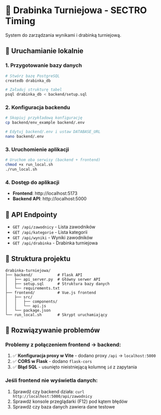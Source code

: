 # 🏁 Drabinka Turniejowa - SECTRO Timing

System do zarządzania wynikami i drabinką turniejową.

## 🚀 Uruchamianie lokalnie

### 1. Przygotowanie bazy danych
```bash
# Stwórz bazę PostgreSQL
createdb drabinka_db

# Załaduj strukturę tabel
psql drabinka_db < backend/setup.sql
```

### 2. Konfiguracja backendu
```bash
# Skopiuj przykładową konfigurację
cp backend/env_example backend/.env

# Edytuj backend/.env i ustaw DATABASE_URL
nano backend/.env
```

### 3. Uruchomienie aplikacji
```bash
# Uruchom oba serwisy (backend + frontend)
chmod +x run_local.sh
./run_local.sh
```

### 4. Dostęp do aplikacji
- **Frontend**: http://localhost:5173
- **Backend API**: http://localhost:5000

## 🔧 API Endpointy

- `GET /api/zawodnicy` - Lista zawodników
- `GET /api/kategorie` - Lista kategorii  
- `GET /api/wyniki` - Wyniki zawodników
- `GET /api/drabinka` - Drabinka turniejowa

## 📁 Struktura projektu

```
drabinka-turniejowa/
├── backend/           # Flask API
│   ├── api_server.py  # Główny serwer API
│   ├── setup.sql      # Struktura bazy danych
│   └── requirements.txt
├── frontend/          # Vue.js frontend  
│   ├── src/
│   │   ├── components/
│   │   └── api.js
│   └── package.json
└── run_local.sh       # Skrypt uruchamiający
```

## 🐛 Rozwiązywanie problemów

### Problemy z połączeniem frontend -> backend:
1. ✅ **Konfiguracja proxy w Vite** - dodano proxy `/api` -> `localhost:5000`
2. ✅ **CORS w Flask** - dodano `flask-cors`
3. ✅ **Błąd SQL** - usunięto nieistniejącą kolumnę `id` z zapytania

### Jeśli frontend nie wyświetla danych:
1. Sprawdź czy backend działa: `curl http://localhost:5000/api/zawodnicy`
2. Sprawdź konsole przeglądarki (F12) pod kątem błędów
3. Sprawdź czy baza danych zawiera dane testowe
